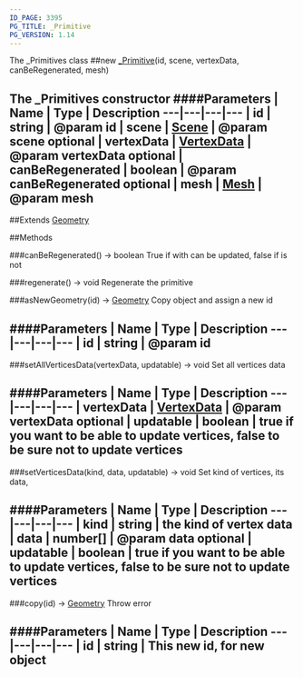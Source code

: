 ```yaml
---
ID_PAGE: 3395
PG_TITLE: _Primitive
PG_VERSION: 1.14
---
```


The _Primitives class
##new [_Primitive](page.php?p=3395)(id, scene, vertexData, canBeRegenerated, mesh)

The _Primitives constructor
####Parameters
 | Name | Type | Description
---|---|---|---
 | id | string | @param id
 | scene | [Scene](page.php?p=3274) | @param scene
optional | vertexData | [VertexData](page.php?p=3338) | @param vertexData
optional | canBeRegenerated | boolean | @param canBeRegenerated
optional | mesh | [Mesh](page.php?p=3271) | @param mesh
---

##Extends [Geometry](page.php?p=3336)


##Methods

###canBeRegenerated() &rarr; boolean
True if with can be updated, false if is not


###regenerate() &rarr; void
Regenerate the primitive


###asNewGeometry(id) &rarr; [Geometry](page.php?p=3336)
Copy object and assign a new id

####Parameters
 | Name | Type | Description
---|---|---|---
 | id | string | @param id
---

###setAllVerticesData(vertexData, updatable) &rarr; void
Set all vertices data

####Parameters
 | Name | Type | Description
---|---|---|---
 | vertexData | [VertexData](page.php?p=3338) | @param vertexData
optional | updatable | boolean | true if you want to be able to update vertices, false to be sure not to update vertices
---

###setVerticesData(kind, data, updatable) &rarr; void
Set kind of vertices, its data,

####Parameters
 | Name | Type | Description
---|---|---|---
 | kind | string | the kind of vertex data
 | data | number[] | @param data
optional | updatable | boolean | true if you want to be able to update vertices, false to be sure not to update vertices
---

###copy(id) &rarr; [Geometry](page.php?p=3336)
Throw error

####Parameters
 | Name | Type | Description
---|---|---|---
 | id | string | This new id, for new object
---

